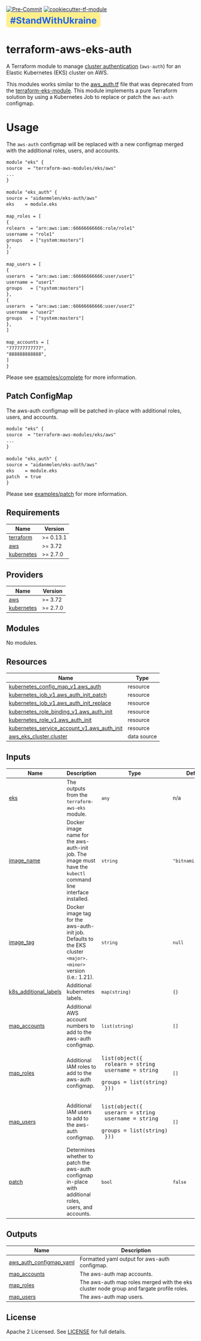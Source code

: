 [![Pre-Commit](https://github.com/aidanmelen/terraform-aws-eks-auth/actions/workflows/pre-commit.yaml/badge.svg)](https://github.com/aidanmelen/terraform-aws-eks-auth/actions/workflows/pre-commit.yaml)
[![cookiecutter-tf-module](https://img.shields.io/badge/cookiecutter--tf--module-enabled-brightgreen)](https://github.com/aidanmelen/cookiecutter-tf-module)
[![StandWithUkraine](https://raw.githubusercontent.com/vshymanskyy/StandWithUkraine/main/badges/StandWithUkraine.svg)](https://github.com/vshymanskyy/StandWithUkraine/blob/main/docs/README.md)

# terraform-aws-eks-auth

A Terraform module to manage [cluster authentication](https://docs.aws.amazon.com/eks/latest/userguide/cluster-auth.html) (`aws-auth`) for an Elastic Kubernetes (EKS) cluster on AWS.

This modules works similar to the [aws_auth.tf](https://github.com/terraform-aws-modules/terraform-aws-eks/blob/v17.24.0/aws_auth.tf) file that was deprecated from the [terraform-eks-module](https://registry.terraform.io/modules/terraform-aws-modules/eks/aws/latest). This module implements a pure Terraform solution by using a Kubernetes Job to replace or patch the `aws-auth` configmap.

<!-- BEGINNING OF PRE-COMMIT-TERRAFORM DOCS HOOK -->


# Usage

The `aws-auth` configmap will be replaced with a new configmap merged with the additional roles, users, and accounts.

```hcl
module "eks" {
source  = "terraform-aws-modules/eks/aws"
...
}

module "eks_auth" {
source = "aidanmelen/eks-auth/aws"
eks    = module.eks

map_roles = [
{
rolearn  = "arn:aws:iam::66666666666:role/role1"
username = "role1"
groups   = ["system:masters"]
},
]

map_users = [
{
userarn  = "arn:aws:iam::66666666666:user/user1"
username = "user1"
groups   = ["system:masters"]
},
{
userarn  = "arn:aws:iam::66666666666:user/user2"
username = "user2"
groups   = ["system:masters"]
},
]

map_accounts = [
"777777777777",
"888888888888",
]
}
```

Please see [examples/complete](examples/complete) for more information.

## Patch ConfigMap

The aws-auth configmap will be patched in-place with additional roles, users, and accounts.

```hcl
module "eks" {
source  = "terraform-aws-modules/eks/aws"
...
}

module "eks_auth" {
source = "aidanmelen/eks-auth/aws"
eks    = module.eks
patch  = true
}
```

Please see [examples/patch](examples/patch) for more information.

## Requirements

| Name | Version |
|------|---------|
| <a name="requirement_terraform"></a> [terraform](#requirement\_terraform) | >= 0.13.1 |
| <a name="requirement_aws"></a> [aws](#requirement\_aws) | >= 3.72 |
| <a name="requirement_kubernetes"></a> [kubernetes](#requirement\_kubernetes) | >= 2.7.0 |

## Providers

| Name | Version |
|------|---------|
| <a name="provider_aws"></a> [aws](#provider\_aws) | >= 3.72 |
| <a name="provider_kubernetes"></a> [kubernetes](#provider\_kubernetes) | >= 2.7.0 |

## Modules

No modules.

## Resources

| Name | Type |
|------|------|
| [kubernetes_config_map_v1.aws_auth](https://registry.terraform.io/providers/hashicorp/kubernetes/latest/docs/resources/config_map_v1) | resource |
| [kubernetes_job_v1.aws_auth_init_patch](https://registry.terraform.io/providers/hashicorp/kubernetes/latest/docs/resources/job_v1) | resource |
| [kubernetes_job_v1.aws_auth_init_replace](https://registry.terraform.io/providers/hashicorp/kubernetes/latest/docs/resources/job_v1) | resource |
| [kubernetes_role_binding_v1.aws_auth_init](https://registry.terraform.io/providers/hashicorp/kubernetes/latest/docs/resources/role_binding_v1) | resource |
| [kubernetes_role_v1.aws_auth_init](https://registry.terraform.io/providers/hashicorp/kubernetes/latest/docs/resources/role_v1) | resource |
| [kubernetes_service_account_v1.aws_auth_init](https://registry.terraform.io/providers/hashicorp/kubernetes/latest/docs/resources/service_account_v1) | resource |
| [aws_eks_cluster.cluster](https://registry.terraform.io/providers/hashicorp/aws/latest/docs/data-sources/eks_cluster) | data source |

## Inputs

| Name | Description | Type | Default | Required |
|------|-------------|------|---------|:--------:|
| <a name="input_eks"></a> [eks](#input\_eks) | The outputs from the `terraform-aws-eks` module. | `any` | n/a | yes |
| <a name="input_image_name"></a> [image\_name](#input\_image\_name) | Docker image name for the aws-auth-init job. The image must have the `kubectl` command line interface installed. | `string` | `"bitnami/kubectl"` | no |
| <a name="input_image_tag"></a> [image\_tag](#input\_image\_tag) | Docker image tag for the aws-auth-init job. Defaults to the EKS cluster `<major>.<minor>` version (i.e.: 1.21). | `string` | `null` | no |
| <a name="input_k8s_additional_labels"></a> [k8s\_additional\_labels](#input\_k8s\_additional\_labels) | Additional kubernetes labels. | `map(string)` | `{}` | no |
| <a name="input_map_accounts"></a> [map\_accounts](#input\_map\_accounts) | Additional AWS account numbers to add to the aws-auth configmap. | `list(string)` | `[]` | no |
| <a name="input_map_roles"></a> [map\_roles](#input\_map\_roles) | Additional IAM roles to add to the aws-auth configmap. | <pre>list(object({<br>    rolearn  = string<br>    username = string<br>    groups   = list(string)<br>  }))</pre> | `[]` | no |
| <a name="input_map_users"></a> [map\_users](#input\_map\_users) | Additional IAM users to add to the aws-auth configmap. | <pre>list(object({<br>    userarn  = string<br>    username = string<br>    groups   = list(string)<br>  }))</pre> | `[]` | no |
| <a name="input_patch"></a> [patch](#input\_patch) | Determines whether to patch the aws-auth configmap in-place with additional roles, users, and accounts. | `bool` | `false` | no |

## Outputs

| Name | Description |
|------|-------------|
| <a name="output_aws_auth_configmap_yaml"></a> [aws\_auth\_configmap\_yaml](#output\_aws\_auth\_configmap\_yaml) | Formatted yaml output for aws-auth configmap. |
| <a name="output_map_accounts"></a> [map\_accounts](#output\_map\_accounts) | The aws-auth map accounts. |
| <a name="output_map_roles"></a> [map\_roles](#output\_map\_roles) | The aws-auth map roles merged with the eks cluster node group and fargate profile roles. |
| <a name="output_map_users"></a> [map\_users](#output\_map\_users) | The aws-auth map users. |
<!-- END OF PRE-COMMIT-TERRAFORM DOCS HOOK -->

## License

Apache 2 Licensed. See [LICENSE](https://github.com/aidanmelen/terraform-aws-eks-auth/tree/master/LICENSE) for full details.
